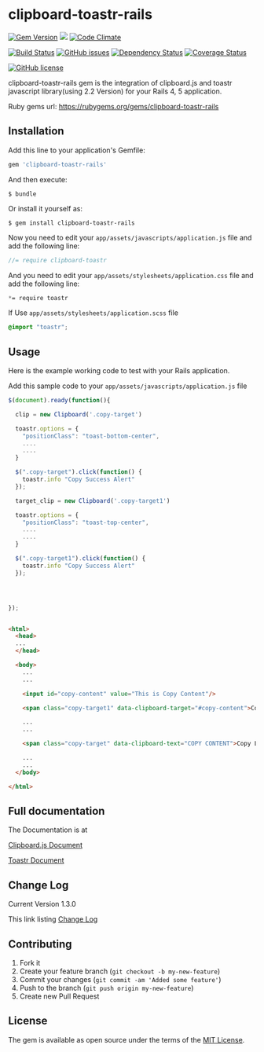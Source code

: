 # clipboard-toastr-rails
[![Gem Version](https://badge.fury.io/rb/clipboard-toastr-rails.svg)](https://badge.fury.io/rb/clipboard-toastr-rails)
![](http://ruby-gem-downloads-badge.herokuapp.com/clipboard-toastr-rails?type=total)
[![Code Climate](https://codeclimate.com/github/ggomagundan/clipboard-toastr-rails/badges/gpa.svg)](https://codeclimate.com/github/ggomagundan/clipboard-toastr-rails)

[![Build Status](https://travis-ci.org/ggomagundan/clipboard-toastr-rails.svg?branch=master)](https://travis-ci.org/ggomagundan/clipboard-toastr-rails)
[![GitHub issues](https://img.shields.io/github/issues/ggomagundan/clipboard-toastr-rails.svg)](https://github.com/ggomagundan/clipboard-toastr-rails/issues) 
[![Dependency Status](https://gemnasium.com/badges/github.com/ggomagundan/clipboard-toastr-rails.svg)](https://gemnasium.com/github.com/ggomagundan/clipboard-toastr-rails)
[![Coverage Status](https://coveralls.io/repos/github/ggomagundan/clipboard-toastr-rails/badge.svg?branch=master)](https://coveralls.io/github/ggomagundan/clipboard-toastr-rails?branch=master)

[![GitHub license](https://img.shields.io/badge/license-MIT-blue.svg)](https://raw.githubusercontent.com/ggomagundan/clipboard-toastr-rails/master/LICENSE.txt)


clipboard-toastr-rails gem is the integration of clipboard.js and toastr javascript
library(using 2.2 Version) for your Rails 4, 5 application.

Ruby gems url: https://rubygems.org/gems/clipboard-toastr-rails


## Installation

Add this line to your application's Gemfile:

```ruby
gem 'clipboard-toastr-rails'
```

And then execute:

    $ bundle

Or install it yourself as:

    $ gem install clipboard-toastr-rails

Now you need to edit your `app/assets/javascripts/application.js` file
and add the following line:
``` javascript
//= require clipboard-toastr
```

And you need to edit your `app/assets/stylesheets/application.css` file
and add the following line:

```css
*= require toastr
```

If Use `app/assets/stylesheets/application.scss` file
```scss
@import "toastr";
```







## Usage

Here is the example working code to test with your Rails application.

Add this sample code to your `app/assets/javascripts/application.js`
file

``` javascript
$(document).ready(function(){

  clip = new Clipboard('.copy-target')

  toastr.options = {
    "positionClass": "toast-bottom-center",
    ....
    ....
  }

  $(".copy-target").click(function() {
    toastr.info "Copy Success Alert"
  });

  target_clip = new Clipboard('.copy-target1')

  toastr.options = {
    "positionClass": "toast-top-center",
    ....
    ....
  }

  $(".copy-target1").click(function() {
    toastr.info "Copy Success Alert"
  });




});
```

```html

<html>
  <head>
  ...
  </head>

  <body>
    ...
    ...

    <input id="copy-content" value="This is Copy Content"/>

    <span class="copy-target1" data-clipboard-target="#copy-content">Copy This Content</span>

    ...
    ...

    <span class="copy-target" data-clipboard-text="COPY CONTENT">Copy Link</span>

    ...
    ...
  </body>

</html>

```




## Full documentation 

The Documentation is at

[Clipboard.js Document](https://clipboardjs.com/)

[Toastr Document](http://codeseven.github.io/toastr/)

## Change Log

Current Version 1.3.0

This link listing [Change Log](https://github.com/ggomagundan/clipboard-toastr-rails/blob/master/CHANGE_LOG.md)


## Contributing

1. Fork it
2. Create your feature branch (`git checkout -b my-new-feature`)
3. Commit your changes (`git commit -am 'Added some feature'`)
4. Push to the branch (`git push origin my-new-feature`)
5. Create new Pull Request


## License

The gem is available as open source under the terms of the [MIT
License](http://opensource.org/licenses/MIT).




